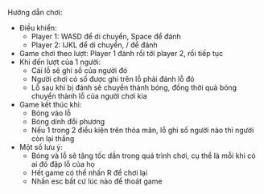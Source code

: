 Hướng dẫn chơi:
- Điều khiển:
  + Player 1: WASD để di chuyển, Space để đánh 
  + Player 2: IJKL để di chuyển, / để đánh
- Game chơi theo lượt: Player 1 đánh rồi tới player 2, rồi tiếp tục
- Khi đến lượt của 1 người:
  + Cái lỗ sẽ ghi số của người đó
  + Người chơi có số được ghi trên lỗ phải đánh lỗ đó
  + Lỗ sau khi bị đánh sẽ chuyển thành bóng, đồng thời quả bóng chuyển thành lỗ của người chơi kia
- Game kết thúc khi:
  + Bóng vào lỗ
  + Bóng dính đổi phương
  + Nếu 1 trong 2 điều kiện trên thỏa mãn, lỗ ghi số người nào thì người còn lại thắng
- Một số lưu ý:
  + Bóng và lỗ sẽ tăng tốc dần trong quá trình chơi, cụ thể là mỗi khi có ai đó đập lỗ của họ
  + Hết game có thể nhấn R để chơi lại
  + Nhấn esc bất cứ lúc nào để thoát game

